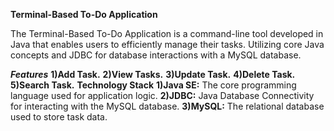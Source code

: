 ******Terminal-Based To-Do Application******

The Terminal-Based To-Do Application is a command-line tool developed in Java that enables users to efficiently manage their tasks. Utilizing core Java concepts and JDBC for database interactions with a MySQL database.

*****Features*****
**1)Add Task.**
**2)View Tasks.**
**3)Update Task.**
**4)Delete Task.**
**5)Search Task.**
******Technology Stack******
**1)Java SE:** The core programming language used for application logic.
**2)JDBC:** Java Database Connectivity for interacting with the MySQL database.
**3)MySQL:** The relational database used to store task data.
